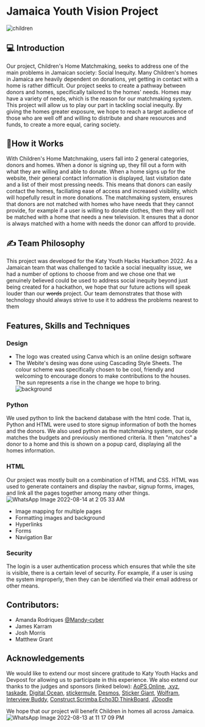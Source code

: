 # Jamaica Youth Vision Project 

<p align="center"> 

![children](https://user-images.githubusercontent.com/98140058/184535838-c190b800-4887-42c6-bbc6-57ada69a38ed.jpg)

</p>

## 💻 Introduction
Our project, Children's Home Matchmaking, seeks to address one of the main problems in Jamaican society: Social Inequity. Many Children's homes in Jamaica are heavily dependent on donations, yet getting in contact with a home is rather difficult. Our project seeks to create a pathway between donors and homes, specifically tailored to the homes' needs. Homes may have a variety of needs, which is the reason for our matchmaking system. This project will allow us to play our part in tackling social inequity. By giving the homes greater exposure, we hope to reach a target audience of those who are well off and willing to distribute and share resources and funds, to create a more equal, caring society.

## 🤔How it Works
With Children's Home Matchmaking, users fall into 2 general categories, donors and homes. When a donor is signing up, they fill out a form with what they are willing and able to donate. When a home signs up for the website, their general contact information is displayed, last visitation date and a list of their most pressing needs. This means that donors can easily contact the homes, faciliating ease of access and increased visibility, which will hopefully result in more donations. The matchmaking system, ensures that donors are not matched with homes who have needs that they cannot provide, for example if a user is willing to donate clothes, then they will not be matched with a home that needs a new television. It ensures that a donor is always matched with a home with needs the donor can afford to provide. 

## ✍️ Team Philosophy
This project was developed for the Katy Youth Hacks Hackathon 2022. As a Jamaican team that was challenged to tackle a social inequality issue, we had a number of options to choose from and we chose one that we genuinely believed could be used to address social inequity beyond just being created for a hackathon, we hope that our future actions will speak louder than our ~~words~~  project. Our team demonstrates that those with technology should always strive to use it to address the problems nearest to them

## Features, Skills and Techniques
### Design
- The logo was created using Canva which is an online design software
- The Webite's desing was done using Cascading Style Sheets. The colour scheme was specifically chosen to be cool, friendly and welcoming to encourage donors to make contributions to the houses. The sun represents a rise in the change we hope to bring. 
![background](https://user-images.githubusercontent.com/98140058/184535510-5de62361-2083-43ba-adf6-53dcb7115178.jpeg)

### Python 
We used python to link the backend database with the html code. That is, Python and HTML were used to store signup information of both the homes and the donors. We also used python as the matchmaking system, our code matches the budgets and previously mentioned criteria. It then "matches" a donor to a home and this is shown on a popup card, displaying all the homes information. 

### HTML
Our project was mostly built on a combination of HTML and CSS. HTML was used to generate containers and display the navbar, signup forms, images, and link all the pages together among many other things. 
![WhatsApp Image 2022-08-14 at 2 05 33 AM](https://user-images.githubusercontent.com/98140058/184535794-73b1594d-0828-49b4-b6ab-3ad40e1afc5f.jpeg)
- Image mapping for multiple pages
- Formatting images and background
- Hyperlinks
- Forms
- Navigation Bar

### Security
The login is a user authentication process which ensures that while the site is visible, there is a certain level of security. For example, if a user is using the system improperly, then they can be identified via their email address or other means. 

## Contributors:

- Amanda Rodriques [@Mandy-cyber](https://github.com/Mandy-cyber)
- James Karram
- Josh Morris
- Matthew Grant

## Acknowledgements
We would like to extend our most sincere gratitude to Katy Youth Hacks and Devpost for allowing us to participate in this experience. We also extend our thanks to the judges and sponsors (linked below): 
[AoPS Online](https://artofproblemsolving.com/), [.xyz](https://gen.xyz/), [taskade](https://www.taskade.com/), [Digital Ocean](https://www.digitalocean.com/), [stickermule](https://www.stickermule.com/), [Desmos](https://www.desmos.com/), [Sticker Giant](https://www.stickergiant.com/event-coupons?utm_source=website&utm_medium=event), [Wolfram](https://www.wolfram.com/), [Interview Buddy](https://interviewbuddy.in/), [Construct](https://www.construct.net/en),[Scrimba](https://scrimba.com/),[Echo3D](https://www.echo3d.co/),[ThinkBoard](https://www.think-board.com/), [JDoodle](https://www.jdoodle.com/)

We hope that our project will benefit Children in homes all across Jamaica. 
![WhatsApp Image 2022-08-13 at 11 17 09 PM](https://user-images.githubusercontent.com/98140058/184537268-d7ab9920-5aa9-4b41-b10a-9b35fc73bac4.jpeg)




